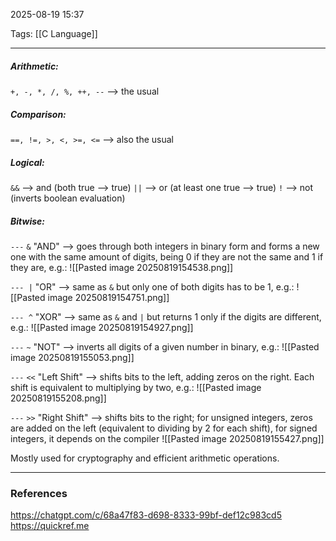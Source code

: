 2025-08-19 15:37

Tags: [[C Language]]

------------------------------------------------
##### Arithmetic:
`+, -, *, /, %, ++, --`
--> the usual

##### Comparison:
`==, !=, >, <, >=, <=`
--> also the usual

##### Logical:
`&&` --> and (both true --> true)
`||` --> or (at least one true --> true)
`!` --> not (inverts boolean evaluation)

##### Bitwise: 
`---` `&` 
"AND" --> goes through both integers in binary form and forms a new one with the same amount of digits, being 0 if they are not the same and 1 if they are, e.g.:
![[Pasted image 20250819154538.png]]

`--- |`
"OR" --> same as `&` but only one of both digits has to be 1, e.g.:
![[Pasted image 20250819154751.png]]

`--- ^`
"XOR" --> same as `&` and `|` but returns 1 only if the digits are different, e.g.:
![[Pasted image 20250819154927.png]]

`---` `~`
"NOT" --> inverts all digits of a given number in binary, e.g.:
![[Pasted image 20250819155053.png]]

`---` `<<`
"Left Shift" --> shifts bits to the left, adding zeros on the right. Each shift is equivalent to multiplying by two, e.g.:
![[Pasted image 20250819155208.png]]

`---` `>>`
"Right Shift" --> shifts bits to the right; for unsigned integers, zeros are added on the left (equivalent to dividing by 2 for each shift), for signed integers, it depends on the compiler
![[Pasted image 20250819155427.png]]

Mostly used for cryptography and efficient arithmetic operations.


------------------------------------------------------
### References
https://chatgpt.com/c/68a47f83-d698-8333-99bf-def12c983cd5
https://quickref.me